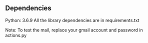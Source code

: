 ## Dependencies
Python: 3.6.9
All the library dependencies are in requirements.txt

Note:
To test the mail, replace your gmail account and password in actions.py

